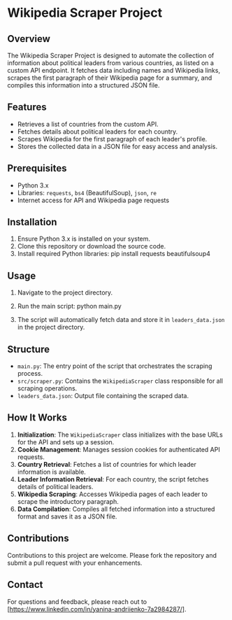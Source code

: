 # Wikipedia Scraper Project

## Overview

The Wikipedia Scraper Project is designed to automate the collection of information about political leaders from various countries, as listed on a custom API endpoint. It fetches data including names and Wikipedia links, scrapes the first paragraph of their Wikipedia page for a summary, and compiles this information into a structured JSON file.

## Features

- Retrieves a list of countries from the custom API.
- Fetches details about political leaders for each country.
- Scrapes Wikipedia for the first paragraph of each leader's profile.
- Stores the collected data in a JSON file for easy access and analysis.

## Prerequisites

- Python 3.x
- Libraries: `requests`, `bs4` (BeautifulSoup), `json`, `re`
- Internet access for API and Wikipedia page requests

## Installation

1. Ensure Python 3.x is installed on your system.
2. Clone this repository or download the source code.
3. Install required Python libraries: pip install requests beautifulsoup4

## Usage

1. Navigate to the project directory.
2. Run the main script: python main.py

3. The script will automatically fetch data and store it in `leaders_data.json` in the project directory.

## Structure

- `main.py`: The entry point of the script that orchestrates the scraping process.
- `src/scraper.py`: Contains the `WikipediaScraper` class responsible for all scraping operations.
- `leaders_data.json`: Output file containing the scraped data.

## How It Works

1. **Initialization**: The `WikipediaScraper` class initializes with the base URLs for the API and sets up a session.
2. **Cookie Management**: Manages session cookies for authenticated API requests.
3. **Country Retrieval**: Fetches a list of countries for which leader information is available.
4. **Leader Information Retrieval**: For each country, the script fetches details of political leaders.
5. **Wikipedia Scraping**: Accesses Wikipedia pages of each leader to scrape the introductory paragraph.
6. **Data Compilation**: Compiles all fetched information into a structured format and saves it as a JSON file.

## Contributions

Contributions to this project are welcome. Please fork the repository and submit a pull request with your enhancements.

## Contact

For questions and feedback, please reach out to [https://www.linkedin.com/in/yanina-andriienko-7a2984287/].
